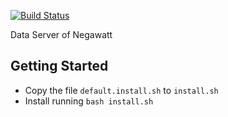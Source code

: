 [![Build Status](https://travis-ci.org/Gizra/negawatt-server.svg?branch=master)](https://travis-ci.org/Gizra/negawatt-server)

Data Server of Negawatt

## Getting Started
- Copy the file `default.install.sh` to `install.sh`
- Install running `bash install.sh`
